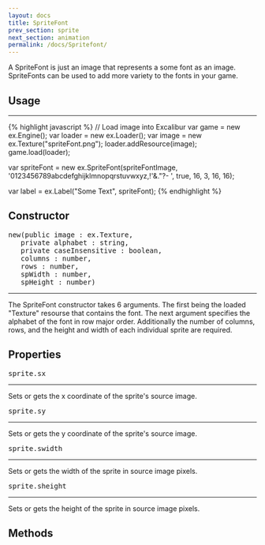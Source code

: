 ```yaml
---
layout: docs
title: SpriteFont
prev_section: sprite
next_section: animation
permalink: /docs/Spritefont/
---
```


A SpriteFont is just an image that represents a some font as an image. SpriteFonts
can be used to add more variety to the fonts in your game.

## Usage
--------
{% highlight javascript %}
// Load image into Excalibur
var game = new ex.Engine();
var loader = new ex.Loader();
var image = new ex.Texture("spriteFont.png");
loader.addResource(image);
game.load(loader);

var spriteFont = new ex.SpriteFont(spriteFontImage, '0123456789abcdefghijklmnopqrstuvwxyz,!\'&."?- ', true, 16, 3, 16, 16);

var label = ex.Label("Some Text", spriteFont);
{% endhighlight %}


## Constructor 
<pre>new(public image : ex.Texture, 
   private alphabet : string, 
   private caseInsensitive : boolean, 
   columns : number, 
   rows : number, 
   spWidth : number, 
   spHeight : number)</pre>
--------------

The SpriteFont constructor takes 6 arguments. The first being the loaded 
"Texture" resourse that contains the font. The next argument specifies the 
alphabet of the font in row major order. Additionally the number of columns,
rows, and the height and width of each individual sprite are required.

## Properties
<pre>sprite.sx</pre>
-------------

Sets or gets the x coordinate of the sprite's source image.

<pre>sprite.sy</pre>
-------------

Sets or gets the y coordinate of the sprite's source image.

<pre>sprite.swidth</pre>
-------------

Sets or gets the width of the sprite in source image pixels.

<pre>sprite.sheight</pre>
-------------

Sets or gets the height of the sprite in source image pixels.

## Methods
